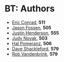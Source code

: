 BT: Authors
========

- <a href='https://www.sans.org/instructors/Eric-Conrad' target='_blank'>Eric Conrad</a>, **511**
- <a href='https://www.sans.org/instructors/Jason-Fossen' target='_blank'>Jason Fossen</a>, **505**
- <a href='https://www.sans.org/instructors/Justin-Henderson' target='_blank'>Justin Henderson</a>, **555**
- <a href='https://www.sans.org/instructors/Judy-Novak' target='_blank'>Judy Novak</a>, **503**
- <a href='https://www.sans.org/instructors/Hal-Pomeranz' target='_blank'>Hal Pomeranz</a>, **506**
- <a href='https://www.sans.org/instructors/Dave-Shackleford' target='_blank'>Dave Shackleford</a>, **579**
- <a href='https://isc.sans.edu/handler_list.html#rob-vandenbrink' target='_blank'>Rob Vandenbrink</a>, **579**
